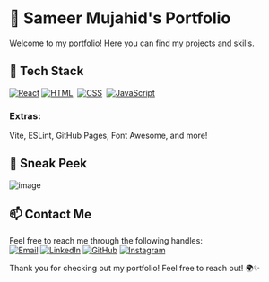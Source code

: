 # 🚀 Sameer Mujahid's Portfolio

Welcome to my portfolio! Here you can find my projects and skills.

## 🌟 Tech Stack

[![React](https://img.shields.io/badge/react-%23061DAF.svg?style=for-the-badge&logo=react&logoColor=white)](https://github.com/sameermujahid/Portfolio-Website/search?l=javascript)
[![HTML](https://img.shields.io/badge/html5%20-%23E34F26.svg?&style=for-the-badge&logo=html5&logoColor=white)](https://github.com/sameermujahid/Portfolio-Website/search?l=html)&nbsp;
[![CSS](https://img.shields.io/badge/css3%20-%231572B6.svg?&style=for-the-badge&logo=css3&logoColor=white)](https://github.com/sameermujahid/Portfolio-Website/search?l=css)&nbsp;
[![JavaScript](https://img.shields.io/badge/javascript%20-%23323330.svg?&style=for-the-badge&logo=javascript&logoColor=%23F7DF1E)](https://github.com/sameermujahid/Portfolio-Website/search?l=javascript)

### Extras:
Vite, ESLint, GitHub Pages, Font Awesome, and more!

## 👀 Sneak Peek

![image](https://github.com/user-attachments/assets/41774df6-2c5f-4192-a222-f473cf7cb149)
## 📫 Contact Me

Feel free to reach me through the following handles:
<br>
[![Email](https://img.shields.io/badge/Email-sameermujahid7777@gmail.com-%23D14836?style=for-the-badge&logo=gmail&logoColor=white)](mailto:sameermujahid7777@gmail.com) [![LinkedIn](https://img.shields.io/badge/LinkedIn-0077B5?style=for-the-badge&logo=linkedin&logoColor=white)](https://www.linkedin.com/in/sameer-mujahid) [![GitHub](https://img.shields.io/badge/GitHub-181717?style=for-the-badge&logo=github&logoColor=white)](https://github.com/sameermujahid) [![Instagram](https://img.shields.io/badge/Instagram-E4405F?style=for-the-badge&logo=instagram&logoColor=white)](https://www.instagram.com/sameer.mujahid)

Thank you for checking out my portfolio! Feel free to reach out! 🌍✨
